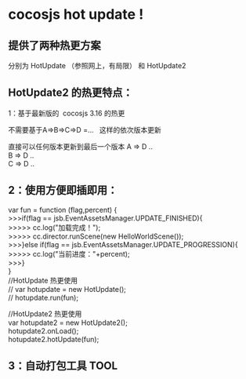 cocosjs hot update !
======


提供了两种热更方案 
-----
分别为 HotUpdate （参照网上，有局限） 和 HotUpdate2 





HotUpdate2 的热更特点：
---------------


1：基于最新版的  cocosjs 3.16 的热更 <br>

不需要基于A=>B=>C=>D =...   这样的依次版本更新 <br>

 直接可以任何版本更新到最后一个版本 A => D .. <br>
                                 B => D ..<br>
                                 C => D .. <br>
                                 
                                 

								 
								 
								 

 
 
 
 2：使用方便即插即用：
 ------------
 var fun = function (flag,percent) {<br>
	>>>if(flag == jsb.EventAssetsManager.UPDATE_FINISHED){<br>
	>>>>>	cc.log("加载完成！");<br>
	>>>>>	cc.director.runScene(new HelloWorldScene());<br>
	>>>}else if(flag == jsb.EventAssetsManager.UPDATE_PROGRESSION){<br>
	>>>>>	cc.log("当前进度："+percent);<br>
	>>>}<br>
}<br>
//HotUpdate 热更使用 <br>
// var hotupdate = new HotUpdate();<br>
// hotupdate.run(fun);<br>


//HotUpdate2 热更使用 <br>
var hotupdate2 = new HotUpdate2();<br>
hotupdate2.onLoad();<br>
hotupdate2.hotUpdate(fun);<br>








3：自动打包工具 TOOL 
-----------

